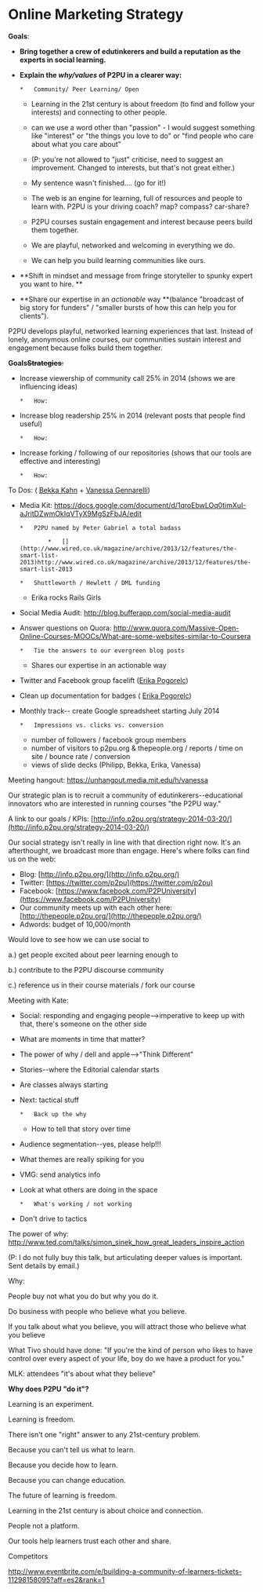# Online Marketing Strategy 

**Goals**:

*   **Bring together a crew of edutinkerers and build a reputation as the experts in social learning.**
*   **Explain the _why/values_ of P2PU in a clearer way:**

        *   Community/ Peer Learning/ Open
    *   Learning in the 21st century is about freedom (to find and follow your interests) and connecting to other people.

    *   can we use a word other than "passion" -  I would suggest  something like "interest" or "the things you love to do" or "find people who care about what you care about"
    *   (P: you're not allowed to "just" criticise, need to suggest an improvement. Changed to interests, but that's not great either.) 
    *   My sentence wasn't finished.... (go for it!)

    *   The web is an engine for learning, full of resources and people to learn with. P2PU is your driving coach? map? compass? car-share? 
    *   P2PU courses sustain engagement and interest because peers build them together.
    *   We are playful, networked and welcoming in everything we do.
    *   We can help you build learning communities like ours.

*   **Shift in mindset and message from fringe storyteller to spunky expert you want to hire. **
*   **Share our expertise in an *actionable* way **(balance "broadcast of big story for funders" / "smaller bursts of how this can help you for clients").

P2PU develops playful, networked learning experiences that last. Instead of lonely, anonymous online courses, our communities sustain interest and engagement because folks build them together. 

**Goals<s>Strategies</s>**<s>: </s>

*   Increase viewership of community call 25% in 2014 (shows we are influencing ideas)

        *   How:

*   Increase blog readership 25% in 2014 (relevant posts that people find useful)

        *   How:

*   Increase forking / following of our repositories (shows that our tools are effective and interesting)

        *   How:

To Dos: ( [Bekka Kahn](/ep/profile/BT4g65BvPRV) + [Vanessa Gennarelli](/ep/profile/Cw53PwvRgVD))

*   Media Kit: [](https://docs.google.com/document/d/1qroEbwLOq0timXuI-aJritDZwmOkIqVTyX9MgSzFbJA/edit)https://docs.google.com/document/d/1qroEbwLOq0timXuI-aJritDZwmOkIqVTyX9MgSzFbJA/edit

        *   P2PU named by Peter Gabriel a total badass

                *   [](http://www.wired.co.uk/magazine/archive/2013/12/features/the-smart-list-2013)http://www.wired.co.uk/magazine/archive/2013/12/features/the-smart-list-2013

        *   Shuttleworth / Hewlett / DML funding
    *   Erika rocks Rails Girls

*   Social Media Audit: [](http://blog.bufferapp.com/social-media-audit)http://blog.bufferapp.com/social-media-audit
*   Answer questions on Quora: [](http://www.quora.com/Massive-Open-Online-Courses-MOOCs/What-are-some-websites-similar-to-Coursera)http://www.quora.com/Massive-Open-Online-Courses-MOOCs/What-are-some-websites-similar-to-Coursera

        *   Tie the answers to our evergreen blog posts
    *   Shares our expertise in an actionable way

*   Twitter and Facebook group facelift ([Erika Pogorelc](/ep/profile/HgL1VSf8fsX))
*   Clean up documentation for badges ( [Erika Pogorelc](/ep/profile/HgL1VSf8fsX)) 
*   Monthly track-- create Google spreadsheet starting July 2014

        *   Impressions vs. clicks vs. conversion
    *   number of followers / facebook group members
    *   number of visitors to p2pu.org & thepeople.org / reports  / time on site / bounce rate / conversion
    *   views of slide decks (Philipp, Bekka, Erika, Vanessa)

Meeting hangout: [](https://unhangout.media.mit.edu/h/vanessa)https://unhangout.media.mit.edu/h/vanessa

Our strategic plan is to recruit a community of edutinkerers--educational innovators who are interested in running courses "the P2PU way." 

A link to our goals / KPIs: [](http://info.p2pu.org/strategy-2014-03-20/)[http://info.p2pu.org/strategy-2014-03-20/](http://info.p2pu.org/strategy-2014-03-20/)

Our social strategy isn't really in line with that direction right now. It's an afterthought, we broadcast more than engage. Here's where folks can find us on the web:

*   Blog: [](http://info.p2pu.org/)[http://info.p2pu.org/](http://info.p2pu.org/)
*   Twitter: [](https://twitter.com/p2pu)[https://twitter.com/p2pu](https://twitter.com/p2pu)
*   Facebook: [](https://www.facebook.com/P2PUniversity)[https://www.facebook.com/P2PUniversity](https://www.facebook.com/P2PUniversity)
*   Our community meets up with each other here: [](http://thepeople.p2pu.org/)[http://thepeople.p2pu.org/](http://thepeople.p2pu.org/)
*   Adwords: budget of 10,000/month

Would love to see how we can use social to 

a.) get people excited about peer learning enough to 

b.) contribute to the P2PU discourse community 

c.) reference us in their course materials / fork our course

Meeting with Kate:

*   Social: responding and engaging people-->imperative to keep up with that, there's someone on the other side
*   What are moments in time that matter?
*   The power of why / dell and apple-->"Think Different"
*   Stories--where the Editorial calendar starts
*   Are classes always starting
*   Next: tactical stuff

        *   Back up the why
    *   How to tell that story over time

*   Audience segmentation--yes, please help!!!
*   What themes are really spiking for you
*   VMG: send analytics info
*   Look at what others are doing in the space

        *   What's working / not working

*   Don't drive to tactics

The power of why: [](http://www.ted.com/talks/simon_sinek_how_great_leaders_inspire_action)http://www.ted.com/talks/simon_sinek_how_great_leaders_inspire_action

(P: I do not fully buy this talk, but articulating deeper values is important. Sent details by email.)

Why:

People buy not what you do but why you do it.

Do business with people who believe what you believe.

If you talk about what you believe, you will attract those who believe what you believe

What Tivo should have done: "If you're the kind of person who likes to have control over every aspect of your life, boy do we have  a product for you."

MLK: attendees "it's about what they believe"

**Why does P2PU "do it"?**

Learning is an experiment. 

Learning is freedom.

There isn't one "right" answer to any 21st-century problem.

Because you can't tell us what to learn.

Because you decide how to learn. 

Because you can change education.

The future of learning is freedom. 

Learning in the 21st century is about choice and connection. 

People not a platform. 

Our tools help learners trust each other and share.

Competitors

[](http://www.eventbrite.com/e/building-a-community-of-learners-tickets-11298158095?aff=es2&rank=1)http://www.eventbrite.com/e/building-a-community-of-learners-tickets-11298158095?aff=es2&rank=1